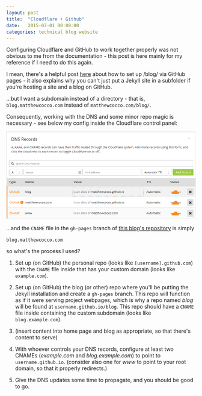 ```yaml
---
layout: post
title:  "Cloudflare + Github"
date:   2015-07-01 00:00:00
categories: technical blog website
---
```


Configuring Cloudflare and GitHub to work together properly was not obvious to me from the documentation - this post is here mainly for my reference if I need to do this again.

I mean, there's a helpful post [here][codedge-blog-setup] about how to set up /blog/ via GitHub pages - it also explains why you can't just put a Jekyll site in a subfolder if you're hosting a site and a blog on GitHub.

...but I want a subdomain instead of a directory - that is, `blog.matthewcocco.com` instead of `matthewcocco.com/blog/`.

Consequently, working with the DNS and some minor repo magic is necessary - see below my config inside the Cloudflare control panel:

![the Cloudflare DNS configuration for matthewcocco.com][cloudflare-config]

...and the `CNAME` file in the `gh-pages` branch of [this blog's repository][blog-repo] is simply 

	blog.matthewcocco.com

so what's the process I used?

1. Set up (on GitHub) the personal repo (looks like `[username].github.com`) with the `CNAME` file inside that has your custom domain (looks like `example.com`).

2. Set up (on GitHub) the blog (or other) repo where you'll be putting the Jekyll installation and create a `gh-pages` branch. This repo will function as if it were serving project webpages, which is why a repo named *blog* will be found at `username.github.io/blog`. This repo should have a `CNAME` file inside containing the custom subdomain (looks like `blog.example.com`).

3. (insert content into home page and blog as appropriate, so that there's content to serve)

4. With whoever controls your DNS records, configure at least two CNAMEs (*example.com* and *blog.example.com*) to point to `username.github.io`. (consider also one for *www* to point to your root domain, so that it properly redirects.)

5. Give the DNS updates some time to propagate, and you should be good to go.


[codedge-blog-setup]:http://codedge.io/blog/github/jekyll/web/2015/05/06/setting-up-a-jekyll-blog-on-a-github-pages-subdirectory.html
[blog-repo]:https://github.com/matthewcocco/blog/tree/gh-pages

[cloudflare-config]:/assets/img/matthewcocco-dot-com-dns-records.png